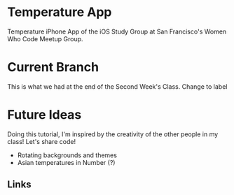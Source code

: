 # Temperature App

Temperature iPhone App of the iOS Study Group at San Francisco's Women Who Code Meetup Group.

# Current Branch

This is what we had at the end of the Second Week's Class.
Change to label

# Future Ideas
Doing this tutorial, I'm inspired by the creativity of the other people in my class! Let's share code! 
* Rotating backgrounds and themes
* Asian temperatures in Number (?)



## Links